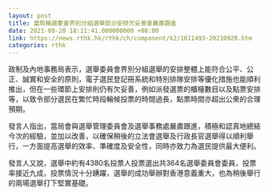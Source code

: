 ```yaml
---
layout: post
title: 當局稱選委會界別分組選舉部分安排欠妥善會嚴肅跟進
date: 2021-09-20 18:11:41.000000000 +08:00
link: https://news.rthk.hk/rthk/ch/component/k2/1611493-20210920.htm
categories: rthk
---
```


政制及內地事務局表示，選舉委員會界別分組選舉的安排整體上能符合公平、公正、誠實和安全的原則，電子選民登記冊系統和特別排隊安排等優化措施也能順利推出，但在一些環節上安排則仍有欠妥善，例如派發選票的櫃檯數目以及點票安排等，以致令部分選民在繁忙時段輪候投票的時間過長，點票時間亦超出公衆的合理預期。

發言人指出，當局會與選舉管理委員會及選舉事務處嚴肅跟進，積極和認真地總結今次的經驗，並加以改善，以確保稍後的立法會選舉及行政長官選舉得以順利舉行，一方面提高選舉的效率、準確度及安全性，同時亦致力為選民提供最大便利。

發言人又說，選舉中約有4380名投票人投票選出共364名選舉委員會委員，投票率接近九成，投票情況十分踴躍，選舉的成功舉辦對香港意義重大，也為稍後舉行的兩場選舉打下堅實基礎。
